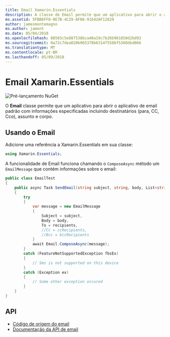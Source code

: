 ```yaml
---
title: Email Xamarin.Essentials
description: A classe de Email permite que um aplicativo para abrir o aplicativo de email padrão com informações especificadas incluindo destinatários (para, CC, Cco), assunto e corpo.
ms.assetid: 5FBB6FF0-0E7B-4C29-8F06-91642AF12629
author: jamesmontemagno
ms.author: jamont
ms.date: 05/04/2018
ms.openlocfilehash: 80503c5e887538bca40a19c7b26b981850d2bd92
ms.sourcegitcommit: 0a72c7dea020b965378b6314f558bf5360dbd066
ms.translationtype: MT
ms.contentlocale: pt-BR
ms.lasthandoff: 05/09/2018
---
```

# <a name="xamarinessentials-email"></a>Email Xamarin.Essentials

![Pré-lançamento NuGet](~/media/shared/pre-release.png)

O **Email** classe permite que um aplicativo para abrir o aplicativo de email padrão com informações especificadas incluindo destinatários (para, CC, Cco), assunto e corpo.

## <a name="using-email"></a>Usando o Email

Adicione uma referência a Xamarin.Essentials em sua classe:

```csharp
using Xamarin.Essentials;
```

A funcionalidade de Email funciona chamando o `ComposeAsync` método um `EmailMessage` que contém informações sobre o email:

```csharp
public class EmailTest
{
    public async Task SendEmail(string subject, string, body, List<string> recipients)
    {
        try
        {
            var message = new EmailMessage
            {
                Subject = subject,
                Body = body,
                To = recipients,
                //Cc = ccRecipients,
                //Bcc = bccRecipients
            }
            await Email.ComposeAsync(message);
        }
        catch (FeatureNotSupportedException fbsEx)
        {
            // Sms is not supported on this device
        }
        catch (Exception ex)
        {
            // Some other exception occured
        }
    }
}
```

## <a name="api"></a>API

- [Código de origem do email](https://github.com/xamarin/Essentials/tree/master/Essentials/Email)
- [Documentação da API de email](xref:Xamarin.Essentials.Email)
